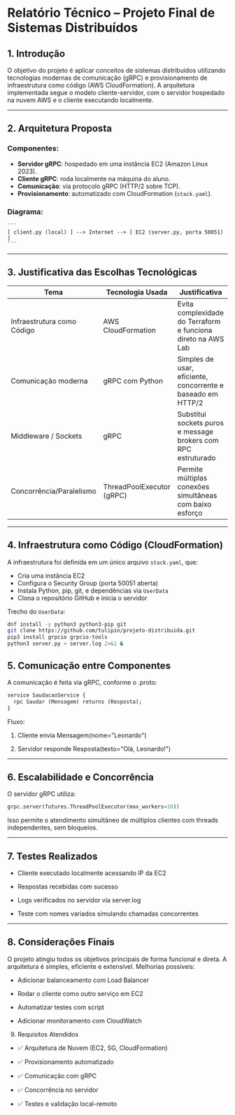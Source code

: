 # Relatório Técnico – Projeto Final de Sistemas Distribuídos

## 1. Introdução

O objetivo do projeto é aplicar conceitos de sistemas distribuídos utilizando tecnologias modernas de comunicação (gRPC) e provisionamento de infraestrutura como código (AWS CloudFormation). A arquitetura implementada segue o modelo cliente-servidor, com o servidor hospedado na nuvem AWS e o cliente executando localmente.

---

## 2. Arquitetura Proposta

### Componentes:

- **Servidor gRPC**: hospedado em uma instância EC2 (Amazon Linux 2023).
- **Cliente gRPC**: roda localmente na máquina do aluno.
- **Comunicação**: via protocolo gRPC (HTTP/2 sobre TCP).
- **Provisionamento**: automatizado com CloudFormation (`stack.yaml`).

### Diagrama:

	```
	[ client.py (local) ] --> Internet --> [ EC2 (server.py, porta 50051) ]
	```


---

## 3. Justificativa das Escolhas Tecnológicas

| Tema                          | Tecnologia Usada          | Justificativa                                                  |
|-------------------------------|----------------------------|----------------------------------------------------------------|
| Infraestrutura como Código    | AWS CloudFormation         | Evita complexidade do Terraform e funciona direto na AWS Lab   |
| Comunicação moderna           | gRPC com Python            | Simples de usar, eficiente, concorrente e baseado em HTTP/2    |
| Middleware / Sockets          | gRPC                       | Substitui sockets puros e message brokers com RPC estruturado  |
| Concorrência/Paralelismo      | ThreadPoolExecutor (gRPC)  | Permite múltiplas conexões simultâneas com baixo esforço       |

---

## 4. Infraestrutura como Código (CloudFormation)

A infraestrutura foi definida em um único arquivo `stack.yaml`, que:

- Cria uma instância EC2
- Configura o Security Group (porta 50051 aberta)
- Instala Python, pip, git, e dependências via `UserData`
- Clona o repositório GitHub e inicia o servidor

Trecho do `UserData`:
```bash
dnf install -y python3 python3-pip git
git clone https://github.com/tulipin/projeto-distribuida.git
pip3 install grpcio grpcio-tools
python3 server.py > server.log 2>&1 &
```

## 5. Comunicação entre Componentes
A comunicação é feita via gRPC, conforme o .proto:

```proto
service SaudacaoService {
  rpc Saudar (Mensagem) returns (Resposta);
}
```

Fluxo:

1. Cliente envia Mensagem(nome="Leonardo")

2. Servidor responde Resposta(texto="Olá, Leonardo!")

---

## 6. Escalabilidade e Concorrência
O servidor gRPC utiliza:

```python
grpc.server(futures.ThreadPoolExecutor(max_workers=10))
```

Isso permite o atendimento simultâneo de múltiplos clientes com threads independentes, sem bloqueios.

--- 

## 7. Testes Realizados
- Cliente executado localmente acessando IP da EC2

- Respostas recebidas com sucesso

- Logs verificados no servidor via server.log

- Teste com nomes variados simulando chamadas concorrentes

---

## 8. Considerações Finais
O projeto atingiu todos os objetivos principais de forma funcional e direta. A arquitetura é simples, eficiente e extensível. Melhorias possíveis:

- Adicionar balanceamento com Load Balancer

- Rodar o cliente como outro serviço em EC2

- Automatizar testes com script

- Adicionar monitoramento com CloudWatch

9. Requisitos Atendidos
- ✅ Arquitetura de Nuvem (EC2, SG, CloudFormation)

- ✅ Provisionamento automatizado

- ✅ Comunicação com gRPC

- ✅ Concorrência no servidor

- ✅ Testes e validação local-remoto